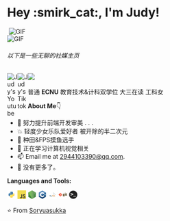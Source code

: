 <h1 title="hehehe">
  Hey :smirk_cat:, I'm Judy!
</h1> 

<img align="right" alt="GIF" src="https://media2.giphy.com/media/v1.Y2lkPTc5MGI3NjExZ3JycGxsMXRnbXg3aGU4OG84MjQzMGd2ZGU4azNvODNlYTl2czZkNyZlcD12MV9pbnRlcm5hbF9naWZfYnlfaWQmY3Q9Zw/Nvj5hBFzqKTdH1dsaj/giphy.gif" width="500"/><img alt="GIF" src="https://media3.giphy.com/media/v1.Y2lkPTc5MGI3NjExcGo0M2Y4Nm03dW5kMTdodGFkc290dGdxbWY5dmVweGQ3MmtodHQwZyZlcD12MV9pbnRlcm5hbF9naWZfYnlfaWQmY3Q9Zw/bp1oWbVK2SflylnZHE/giphy.gif" 
  width="150"  />

<h6>以下是一些无聊的社媒主页</h6>

<a href="https://www.youtube.com/@judie5493">
  <img align="left" alt="Judy's Youtube" width="24px" src="https://cdn.jsdelivr.net/npm/simple-icons@3.13.0/icons/youtubetv.svg" />
</a>

<a href="https://v.douyin.com/ifrThpaa/ 7@5.com :2pm">
  <img align="left" alt="Judy's Tiktok" width="24px" src="https://cdn.jsdelivr.net/npm/simple-icons@3.13.0/icons/tiktok.svg" />
</a>
<img src="https://komarev.com/ghpvc/?username=Soryuasukka&color=blueviolet">



普通 **ECNU** 教育技术&计科双学位 大三在读 工科女

**About Me**👇	

- 💫 努力提升前端开发审美 . . .
- 💥 轻度少女乐队爱好者 被开除的半二次元
- 🤔 种田&FPS摸鱼选手
- 💼 正在学习计算机视觉相关
- 📫 Email me at [2944103390@qq.com](mailto:2944103390@qq.com).
- 📝 没有更多了。


**Languages and Tools:**  


<code><img height="20" src="https://raw.githubusercontent.com/github/explore/80688e429a7d4ef2fca1e82350fe8e3517d3494d/topics/python/python.png"></code>
<code><img height="20" src="https://raw.githubusercontent.com/github/explore/80688e429a7d4ef2fca1e82350fe8e3517d3494d/topics/javascript/javascript.png"></code>
<code><img height="20" src="https://raw.githubusercontent.com/github/explore/80688e429a7d4ef2fca1e82350fe8e3517d3494d/topics/nodejs/nodejs.png"></code>
<code><img height="20" src="https://raw.githubusercontent.com/github/explore/80688e429a7d4ef2fca1e82350fe8e3517d3494d/topics/cpp/cpp.png"></code>
<code><img height="20" src="https://raw.githubusercontent.com/github/explore/80688e429a7d4ef2fca1e82350fe8e3517d3494d/topics/mysql/mysql.png"></code>
<code><img height="20" src="https://raw.githubusercontent.com/github/explore/80688e429a7d4ef2fca1e82350fe8e3517d3494d/topics/git/git.png"></code>
<code><img height="20" src="https://raw.githubusercontent.com/github/explore/80688e429a7d4ef2fca1e82350fe8e3517d3494d/topics/terminal/terminal.png"></code>


⭐️ From [Soryuasukka](https://github.com/Soryuasukka)
